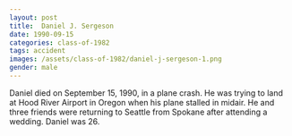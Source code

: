 ```yaml
---
layout: post
title:  Daniel J. Sergeson
date: 1990-09-15
categories: class-of-1982
tags: accident
images: /assets/class-of-1982/daniel-j-sergeson-1.png
gender: male
---
```

Daniel died on September 15, 1990, in a plane crash. He was trying to land at Hood River Airport in Oregon when his plane stalled in midair. He and three friends were returning to Seattle from Spokane after attending a wedding. Daniel was 26.

